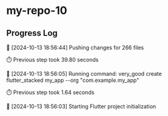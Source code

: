 # my-repo-10
## Progress Log
🔄 [2024-10-13 18:56:44] Pushing changes for 266 files

⏱️ Previous step took 39.80 seconds

🔄 [2024-10-13 18:56:05] Running command: very_good create flutter_stacked my_app --org "com.example.my_app"

⏱️ Previous step took 1.64 seconds

🔄 [2024-10-13 18:56:03] Starting Flutter project initialization
